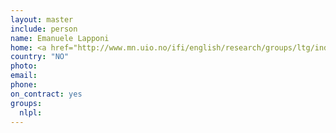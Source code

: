 ```yaml
---
layout: master
include: person
name: Emanuele Lapponi
home: <a href="http://www.mn.uio.no/ifi/english/research/groups/ltg/index.html">UIO, LTG</a>
country: "NO"
photo:
email:
phone:
on_contract: yes
groups:
  nlpl:
---
```

